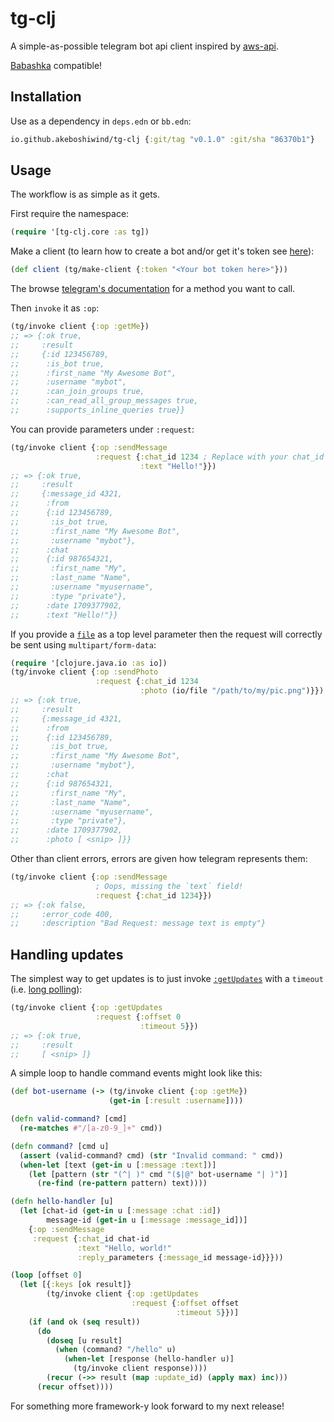 # tg-clj

A simple-as-possible telegram bot api client inspired by [aws-api](https://github.com/cognitect-labs/aws-api).

[Babashka](https://github.com/babashka/babashka) compatible!

## Installation

Use as a dependency in `deps.edn` or `bb.edn`:

```clojure
io.github.akeboshiwind/tg-clj {:git/tag "v0.1.0" :git/sha "86370b1"}
```

## Usage

The workflow is as simple as it gets.

First require the namespace:

```clojure
(require '[tg-clj.core :as tg])
```

Make a client (to learn how to create a bot and/or get it's token see [here](https://core.telegram.org/bots/features#botfather)):
```clojure
(def client (tg/make-client {:token "<Your bot token here>"}))
```

The browse [telegram's documentation](https://core.telegram.org/bots/api#available-methods) for a method you want to call.

Then `invoke` it as `:op`:
```clojure
(tg/invoke client {:op :getMe})
;; => {:ok true,
;;     :result
;;     {:id 123456789,
;;      :is_bot true,
;;      :first_name "My Awesome Bot",
;;      :username "mybot",
;;      :can_join_groups true,
;;      :can_read_all_group_messages true,
;;      :supports_inline_queries true}}
```

You can provide parameters under `:request`:
```clojure
(tg/invoke client {:op :sendMessage
                   :request {:chat_id 1234 ; Replace with your chat_id
                             :text "Hello!"}})
;; => {:ok true,
;;     :result
;;     {:message_id 4321,
;;      :from
;;      {:id 123456789,
;;       :is_bot true,
;;       :first_name "My Awesome Bot",
;;       :username "mybot"},
;;      :chat
;;      {:id 987654321,
;;       :first_name "My",
;;       :last_name "Name",
;;       :username "myusername",
;;       :type "private"},
;;      :date 1709377902,
;;      :text "Hello!"}}
```

If you provide a [`file`](https://clojuredocs.org/clojure.java.io/file) as a top level parameter then the request will correctly be sent using `multipart/form-data`:
```clojure
(require '[clojure.java.io :as io])
(tg/invoke client {:op :sendPhoto
                   :request {:chat_id 1234
                             :photo (io/file "/path/to/my/pic.png")}})
;; => {:ok true,
;;     :result
;;     {:message_id 4321,
;;      :from
;;      {:id 123456789,
;;       :is_bot true,
;;       :first_name "My Awesome Bot",
;;       :username "mybot"},
;;      :chat
;;      {:id 987654321,
;;       :first_name "My",
;;       :last_name "Name",
;;       :username "myusername",
;;       :type "private"},
;;      :date 1709377902,
;;      :photo [ <snip> ]}}
```

Other than client errors, errors are given how telegram represents them:

```clojure
(tg/invoke client {:op :sendMessage
                   ; Oops, missing the `text` field!
                   :request {:chat_id 1234}})
;; => {:ok false,
;;     :error_code 400,
;;     :description "Bad Request: message text is empty"}
```

## Handling updates

The simplest way to get updates is to just invoke [`:getUpdates`](https://core.telegram.org/bots/api#getupdates) with a `timeout` (i.e. [long polling](https://en.wikipedia.org/wiki/Push_technology#Long_polling)):

```clojure
(tg/invoke client {:op :getUpdates
                   :request {:offset 0
                             :timeout 5}})
;; => {:ok true,
;;     :result
;;     [ <snip> ]}
```

A simple loop to handle command events might look like this:

```clojure
(def bot-username (-> (tg/invoke client {:op :getMe})
                      (get-in [:result :username])))

(defn valid-command? [cmd]
  (re-matches #"/[a-z0-9_]+" cmd))

(defn command? [cmd u]
  (assert (valid-command? cmd) (str "Invalid command: " cmd))
  (when-let [text (get-in u [:message :text])]
    (let [pattern (str "(^| )" cmd "($|@" bot-username "| )")]
      (re-find (re-pattern pattern) text))))

(defn hello-handler [u]
  (let [chat-id (get-in u [:message :chat :id])
        message-id (get-in u [:message :message_id])]
    {:op :sendMessage
     :request {:chat_id chat-id
               :text "Hello, world!"
               :reply_parameters {:message_id message-id}}}))

(loop [offset 0]
  (let [{:keys [ok result]}
        (tg/invoke client {:op :getUpdates
                           :request {:offset offset
                                     :timeout 5}})]
    (if (and ok (seq result))
      (do
        (doseq [u result]
          (when (command? "/hello" u)
            (when-let [response (hello-handler u)]
              (tg/invoke client response))))
        (recur (->> result (map :update_id) (apply max) inc)))
      (recur offset))))
```

For something more framework-y look forward to my next release!
